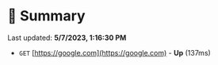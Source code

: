 # 📖 Summary
Last updated: **5/7/2023, 1:16:30 PM**

- `GET` [https://google.com](https://google.com) - **Up** (137ms)
